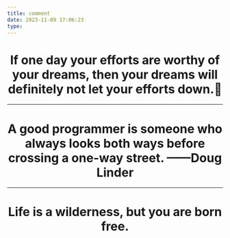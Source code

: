 ```yaml
---
title: comment
date: 2023-11-09 17:06:23
type:
---
```


<h1 style="text-align: center;">If one day your efforts are worthy of your dreams, then your dreams will definitely not let your efforts down.🤩</h1>

<hr />

<h1 style="text-align: center;">A good programmer is someone who always looks both ways before crossing a one-way street.  ——Doug Linder</h1>

<hr />

<h1 style="text-align: center;">Life is a wilderness, but you are born free.</h1>
